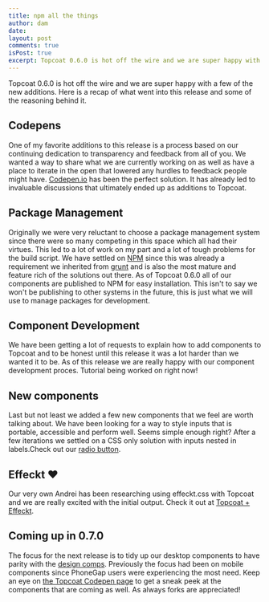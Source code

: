 ```yaml
---
title: npm all the things
author: dam
date:
layout: post
comments: true
isPost: true
excerpt: Topcoat 0.6.0 is hot off the wire and we are super happy with a few of the new additions. Here is a recap of what went into this release and some of the reasoning behind it.
---
```


Topcoat 0.6.0 is hot off the wire and we are super happy with a few of the new additions. Here is a recap of what went into this release and some of the reasoning behind it.

## Codepens

One of my favorite additions to this release is a process based on our continuing dedication to transparency and feedback from all of you. We wanted a way to share what we are currently working on as well as have a place to iterate in the open that lowered any hurdles to feedback people might have. [Codepen.io](http://codepen.io/Topcoat/) has been the perfect solution. It has already led to invaluable discussions that ultimately ended up as additions to Topcoat.

## Package Management

Originally we were very reluctant to choose a package management system since there were so many competing in this space which all had their virtues. This led to a lot of work on my part and a lot of tough problems for the build script. We have settled on [NPM](http://npmjs.org) since this was already a requirement we inherited from [grunt](http://gruntjs.com) and is also the most mature and feature rich of the solutions out there. As of Topcoat 0.6.0 all of our components are published to NPM for easy installation. This isn't to say we won't be publishing to other systems in the future, this is just what we will use to manage packages for development.

## Component Development

We have been getting a lot of requests to explain how to add components to Topcoat and to be honest until this release it was a lot harder than we wanted it to be. As of this release we are really happy with our component development proces. Tutorial being worked on right now!

## New components

Last but not least we added a few new components that we feel are worth talking about. We have been looking for a way to style inputs that is portable, accessible and perform well. Seems simple enough right? After a few iterations we settled on a CSS only solution with inputs nested in labels.Check out our [radio button](http://codepen.io/Topcoat/pen/HDcJj).

## Effeckt ♥

Our very own Andrei has been researching using effeckt.css with Topcoat and we are really excited with the initial output. Check it out at [Topcoat + Effeckt](http://topcoat.io/topcoat-effeckt/dist/).

## Coming up in 0.7.0

The focus for the next release is to tidy up our desktop components to have parity with the [design comps](github.com/topcoat/design). Previously the focus had been on mobile components since PhoneGap users were experiencing the most need. Keep an eye on [the Topcoat Codepen page](http://codepen.io/Topcoat) to get a sneak peek at the components that are coming as well. As always forks are appreciated!
